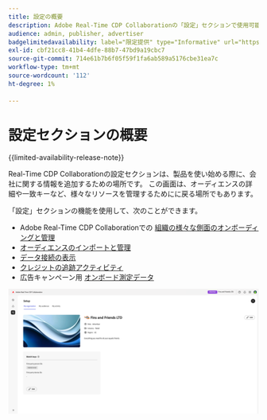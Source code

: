 ```yaml
---
title: 設定の概要
description: Adobe Real-Time CDP Collaborationの「設定」セクションで使用可能なすべてのオプションとワークフローについて
audience: admin, publisher, advertiser
badgelimitedavailability: label="限定提供" type="Informative" url="https://helpx.adobe.com/legal/product-descriptions/real-time-customer-data-platform-collaboration.html newtab=true"
exl-id: cbf21cc8-41b4-4dfe-88b7-47bd9a19cbc7
source-git-commit: 714e61b7b6f05f59f1fa6ab589a5176cbe31ea7c
workflow-type: tm+mt
source-wordcount: '112'
ht-degree: 1%

---
```


# 設定セクションの概要

{{limited-availability-release-note}}

Real-Time CDP Collaborationの設定セクションは、製品を使い始める際に、会社に関する情報を追加するための場所です。 この画面は、オーディエンスの詳細や一致キーなど、様々なリソースを管理するためにに戻る場所でもあります。

「設定」セクションの機能を使用して、次のことができます。

* Adobe Real-Time CDP Collaborationでの [ 組織の様々な側面のオンボーディングと管理 ](/help/guide/setup/onboard-organization.md)
* [オーディエンスのインポートと管理](/help/guide/setup/onboard-audiences.md)
* [データ接続の表示](/help/guide/setup/manage-data-connection.md)
* [クレジットの追跡アクティビティ](/help/guide/setup/my-activity.md)
* 広告キャンペーン用 [ オンボード測定データ ](/help/guide/setup/onboard-measurement-data.md)

<!--

* [Import and manage identity crosswalks](/help/guide/setup/identity-crosswalk.md) *(not part of the beta release)*

-->

![ 設定ページ ](/help/assets/setup/setup-page.png)
